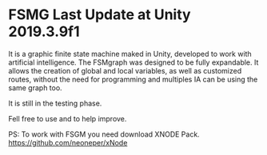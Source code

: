 # FSMG Last Update at Unity 2019.3.9f1
It is a graphic finite state machine maked in Unity, developed to work with artificial intelligence.
The FSMgraph was designed to be fully expandable.
It allows the creation of global and local variables, as well as customized routes, without the need for programming and multiples IA can be using the same graph too.

It is still in the testing phase.

Fell free to use and to help improve.

PS: To work with FSGM you need download XNODE Pack. 
https://github.com/neoneper/xNode

